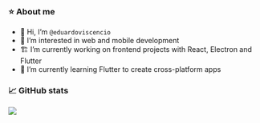 ### ⭐ About me
- 👋 Hi, I’m `@eduardoviscencio`
- 👀 I’m interested in web and mobile development
- 🏗 I’m currently working on frontend projects with React, Electron and Flutter
- 🌱 I’m currently learning Flutter to create cross-platform apps

### 📈 GitHub stats
<p align="left">
  <img src ="https://github-readme-stats.vercel.app/api/top-langs/?username=eduardoviscencio&langs_count=8&theme=github_dark&layout=compact&hide_border=true">
</p>

<!---
eduardoviscencio/eduardoviscencio is a ✨ special ✨ repository because its `README.md` (this file) appears on your GitHub profile.
You can click the Preview link to take a look at your changes.
--->
